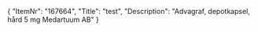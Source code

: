 {
  "ItemNr": "167664",
  "Title": "test",
  "Description": "Advagraf, depotkapsel, hård 5 mg Medartuum AB"
}